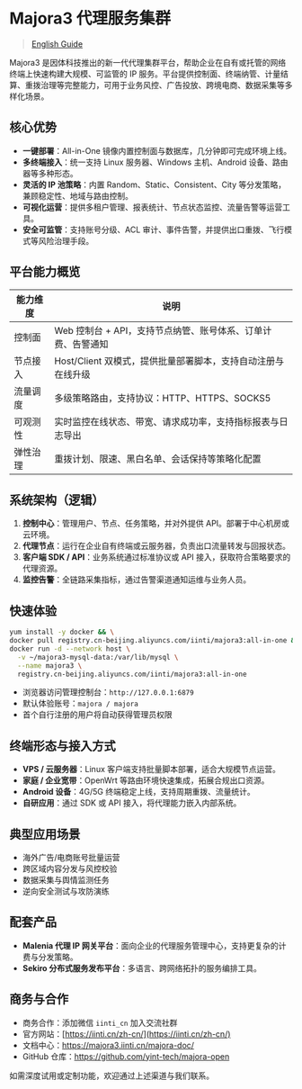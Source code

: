 # Majora3 代理服务集群

> [English Guide](README.md)

Majora3 是因体科技推出的新一代代理集群平台，帮助企业在自有或托管的网络终端上快速构建大规模、可监管的 IP 服务。平台提供控制面、终端纳管、计量结算、重拨治理等完整能力，可用于业务风控、广告投放、跨境电商、数据采集等多样化场景。

## 核心优势

- **一键部署**：All-in-One 镜像内置控制面与数据库，几分钟即可完成环境上线。
- **多终端接入**：统一支持 Linux 服务器、Windows 主机、Android 设备、路由器等多种形态。
- **灵活的 IP 池策略**：内置 Random、Static、Consistent、City 等分发策略，兼顾稳定性、地域与路由控制。
- **可视化运营**：提供多租户管理、报表统计、节点状态监控、流量告警等运营工具。
- **安全可监管**：支持账号分级、ACL 审计、事件告警，并提供出口重拨、飞行模式等风险治理手段。

## 平台能力概览

| 能力维度 | 说明 |
| --- | --- |
| 控制面 | Web 控制台 + API，支持节点纳管、账号体系、订单计费、告警通知 |
| 节点接入 | Host/Client 双模式，提供批量部署脚本，支持自动注册与在线升级 |
| 流量调度 | 多级策略路由，支持协议：HTTP、HTTPS、SOCKS5 |
| 可观测性 | 实时监控在线状态、带宽、请求成功率，支持指标报表与日志导出 |
| 弹性治理 | 重拨计划、限速、黑白名单、会话保持等策略化配置 |

## 系统架构（逻辑）

1. **控制中心**：管理用户、节点、任务策略，并对外提供 API。部署于中心机房或云环境。
2. **代理节点**：运行在企业自有终端或云服务器，负责出口流量转发与回报状态。
3. **客户端 SDK / API**：业务系统通过标准协议或 API 接入，获取符合策略要求的代理资源。
4. **监控告警**：全链路采集指标，通过告警渠道通知运维与业务人员。

## 快速体验

```bash
yum install -y docker && \
docker pull registry.cn-beijing.aliyuncs.com/iinti/majora3:all-in-one && \
docker run -d --network host \
  -v ~/majora3-mysql-data:/var/lib/mysql \
  --name majora3 \
  registry.cn-beijing.aliyuncs.com/iinti/majora3:all-in-one
```

- 浏览器访问管理控制台：`http://127.0.0.1:6879`
- 默认体验账号：`majora / majora`
- 首个自行注册的用户将自动获得管理员权限

## 终端形态与接入方式

- **VPS / 云服务器**：Linux 客户端支持批量脚本部署，适合大规模节点运营。
- **家庭 / 企业宽带**：OpenWrt 等路由环境快速集成，拓展合规出口资源。
- **Android 设备**：4G/5G 终端稳定上线，支持周期重拨、流量统计。
- **自研应用**：通过 SDK 或 API 接入，将代理能力嵌入内部系统。

## 典型应用场景

- 海外广告/电商账号批量运营
- 跨区域内容分发与风控校验
- 数据采集与舆情监测任务
- 逆向安全测试与攻防演练

## 配套产品

- **Malenia 代理 IP 网关平台**：面向企业的代理服务管理中心，支持更复杂的计费与分发策略。
- **Sekiro 分布式服务发布平台**：多语言、跨网络拓扑的服务编排工具。

## 商务与合作

- 商务合作：添加微信 `iinti_cn` 加入交流社群
- 官方网站：[https://iinti.cn/zh-cn/](https://iinti.cn/zh-cn/)
- 文档中心：<https://majora3.iinti.cn/majora-doc/>
- GitHub 仓库：<https://github.com/yint-tech/majora-open>

如需深度试用或定制功能，欢迎通过上述渠道与我们联系。
